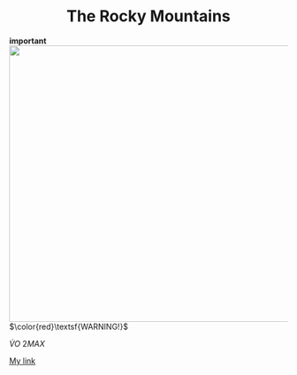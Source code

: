 <!DOCTYPE html>
<html>
<h1 align="center">The Rocky Mountains</h1>

__important__
<img src="https://upload.wikimedia.org/wikipedia/commons/thumb/c/c5/Moraine_Lake_17092005.jpg/1200px-Moraine_Lake_17092005.jpg" align="right" width="600" height="500">

$\color{red}\textsf{WARNING!}$

$\dot{V}O~2MAX$


[My link](https://github.com/ztorr/KNES381/blob/main/markdown.md)
</html>

